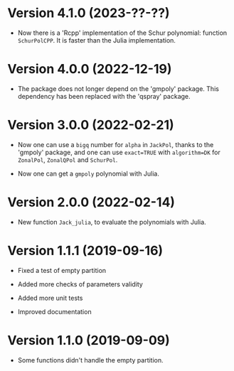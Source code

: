 # Version 4.1.0 (2023-??-??)

- Now there is a 'Rcpp' implementation of the Schur polynomial: function 
`SchurPolCPP`. It is faster than the Julia implementation.


# Version 4.0.0 (2022-12-19)

- The package does not longer depend on the 'gmpoly' package. This dependency 
has been replaced with the 'qspray' package.


# Version 3.0.0 (2022-02-21)

- Now one can use a `bigq` number for `alpha` in `JackPol`, thanks to the 
'gmpoly' package, and one can use `exact=TRUE` with `algorithm=DK` for 
`ZonalPol`, `ZonalQPol` and `SchurPol`.

- Now one can get a `gmpoly` polynomial with Julia. 


# Version 2.0.0 (2022-02-14)

- New function `Jack_julia`, to evaluate the polynomials with Julia.


# Version 1.1.1 (2019-09-16)

- Fixed a test of empty partition

- Added more checks of parameters validity

- Added more unit tests

- Improved documentation


# Version 1.1.0 (2019-09-09)

- Some functions didn't handle the empty partition.


